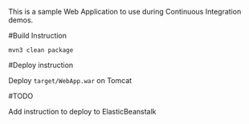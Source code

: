 This is a sample Web Application to use during Continuous Integration demos.

#Build Instruction

```
mvn3 clean package
```

#Deploy instruction

Deploy ```target/WebApp.war``` on Tomcat
 
#TODO
 
Add instruction to deploy to ElasticBeanstalk
